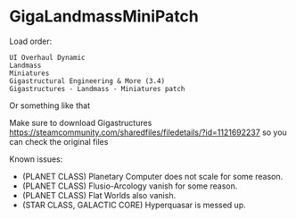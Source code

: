 # GigaLandmassMiniPatch

Load order: 
```
UI Overhaul Dynamic
Landmass
Miniatures
Gigastructural Engineering & More (3.4)
Gigastructures - Landmass - Miniatures patch
```
Or something like that

Make sure to download Gigastructures https://steamcommunity.com/sharedfiles/filedetails/?id=1121692237 so you can check the original files

Known issues:  
- (PLANET CLASS) Planetary Computer does not scale for some reason.  
- (PLANET CLASS) Flusio-Arcology vanish for some reason.  
- (PLANET CLASS) Flat Worlds also vanish.  
- (STAR CLASS, GALACTIC CORE) Hyperquasar is messed up.  
